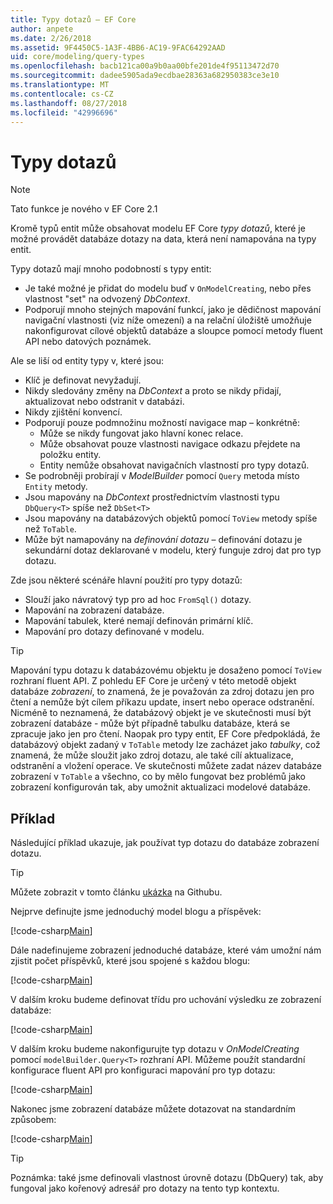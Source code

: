 ```yaml
---
title: Typy dotazů – EF Core
author: anpete
ms.date: 2/26/2018
ms.assetid: 9F4450C5-1A3F-4BB6-AC19-9FAC64292AAD
uid: core/modeling/query-types
ms.openlocfilehash: bacb121ca00a9b0aa00bfe201de4f95113472d70
ms.sourcegitcommit: dadee5905ada9ecdbae28363a682950383ce3e10
ms.translationtype: MT
ms.contentlocale: cs-CZ
ms.lasthandoff: 08/27/2018
ms.locfileid: "42996696"
---
```

# <a name="query-types"></a>Typy dotazů
> [!NOTE]
> Tato funkce je nového v EF Core 2.1

Kromě typů entit může obsahovat modelu EF Core _typy dotazů_, které je možné provádět databáze dotazy na data, která není namapována na typy entit.

Typy dotazů mají mnoho podobností s typy entit:

- Je také možné je přidat do modelu buď v `OnModelCreating`, nebo přes vlastnost "set" na odvozený _DbContext_.
- Podporují mnoho stejných mapování funkcí, jako je dědičnost mapování navigační vlastnosti (viz níže omezení) a na relační úložiště umožňuje nakonfigurovat cílové objektů databáze a sloupce pomocí metody fluent API nebo datových poznámek.

Ale se liší od entity typy v, které jsou:

- Klíč je definovat nevyžadují.
- Nikdy sledovány změny na _DbContext_ a proto se nikdy přidají, aktualizovat nebo odstranit v databázi.
- Nikdy zjištění konvencí.
- Podporují pouze podmnožinu možností navigace map – konkrétně:
  - Může se nikdy fungovat jako hlavní konec relace.
  - Může obsahovat pouze vlastnosti navigace odkazu přejdete na položku entity.
  - Entity nemůže obsahovat navigačních vlastností pro typy dotazů.
- Se podrobněji probírají v _ModelBuilder_ pomocí `Query` metoda místo `Entity` metody.
- Jsou mapovány na _DbContext_ prostřednictvím vlastnosti typu `DbQuery<T>` spíše než `DbSet<T>`
- Jsou mapovány na databázových objektů pomocí `ToView` metody spíše než `ToTable`.
- Může být namapovány na _definování dotazu_ – definování dotazu je sekundární dotaz deklarované v modelu, který funguje zdroj dat pro typ dotazu.

Zde jsou některé scénáře hlavní použití pro typy dotazů:

- Slouží jako návratový typ pro ad hoc `FromSql()` dotazy.
- Mapování na zobrazení databáze.
- Mapování tabulek, které nemají definován primární klíč.
- Mapování pro dotazy definované v modelu.

> [!TIP]
> Mapování typu dotazu k databázovému objektu je dosaženo pomocí `ToView` rozhraní fluent API. Z pohledu EF Core je určený v této metodě objekt databáze _zobrazení_, to znamená, že je považován za zdroj dotazu jen pro čtení a nemůže být cílem příkazu update, insert nebo operace odstranění. Nicméně to neznamená, že databázový objekt je ve skutečnosti musí být zobrazení databáze - může být případně tabulku databáze, která se zpracuje jako jen pro čtení. Naopak pro typy entit, EF Core předpokládá, že databázový objekt zadaný v `ToTable` metody lze zacházet jako _tabulky_, což znamená, že může sloužit jako zdroj dotazu, ale také cílí aktualizace, odstranění a vložení operace. Ve skutečnosti můžete zadat název databáze zobrazení v `ToTable` a všechno, co by mělo fungovat bez problémů jako zobrazení konfigurován tak, aby umožnit aktualizaci modelové databáze.

## <a name="example"></a>Příklad

Následující příklad ukazuje, jak používat typ dotazu do databáze zobrazení dotazu.

> [!TIP]
> Můžete zobrazit v tomto článku [ukázka](https://github.com/aspnet/EntityFrameworkCore/tree/master/samples/QueryTypes) na Githubu.

Nejprve definujte jsme jednoduchý model blogu a příspěvek:

[!code-csharp[Main](../../../efcore-repo/samples/QueryTypes/Program.cs#Entities)]

Dále nadefinujeme zobrazení jednoduché databáze, které vám umožní nám zjistit počet příspěvků, které jsou spojené s každou blogu:

[!code-csharp[Main](../../../efcore-repo/samples/QueryTypes/Program.cs#View)]

V dalším kroku budeme definovat třídu pro uchování výsledku ze zobrazení databáze:

[!code-csharp[Main](../../../efcore-repo/samples/QueryTypes/Program.cs#QueryType)]

V dalším kroku budeme nakonfigurujte typ dotazu v _OnModelCreating_ pomocí `modelBuilder.Query<T>` rozhraní API.
Můžeme použít standardní konfigurace fluent API pro konfiguraci mapování pro typ dotazu:

[!code-csharp[Main](../../../efcore-repo/samples/QueryTypes/Program.cs#Configuration)]

Nakonec jsme zobrazení databáze můžete dotazovat na standardním způsobem:

[!code-csharp[Main](../../../efcore-repo/samples/QueryTypes/Program.cs#Query)]

> [!TIP]
> Poznámka: také jsme definovali vlastnost úrovně dotazu (DbQuery) tak, aby fungoval jako kořenový adresář pro dotazy na tento typ kontextu.
